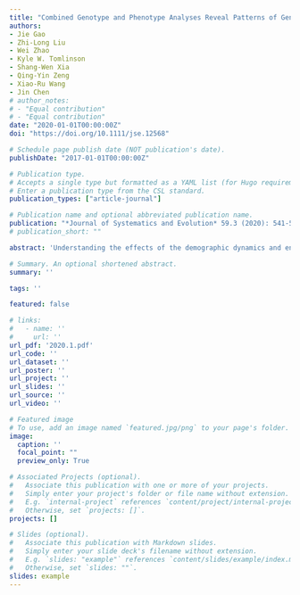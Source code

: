 ```yaml
---
title: "Combined Genotype and Phenotype Analyses Reveal Patterns of Genomic Adaptation to Local Environments in the Subtropical Oak Quercus Acutissima"
authors:
- Jie Gao
- Zhi-Long Liu
- Wei Zhao
- Kyle W. Tomlinson
- Shang-Wen Xia
- Qing-Yin Zeng
- Xiao-Ru Wang
- Jin Chen
# author_notes:
# - "Equal contribution"
# - "Equal contribution"
date: "2020-01-01T00:00:00Z"
doi: "https://doi.org/10.1111/jse.12568" 

# Schedule page publish date (NOT publication's date).
publishDate: "2017-01-01T00:00:00Z"

# Publication type.
# Accepts a single type but formatted as a YAML list (for Hugo requirements).
# Enter a publication type from the CSL standard.
publication_types: ["article-journal"]

# Publication name and optional abbreviated publication name.
publication: "*Journal of Systematics and Evolution* 59.3 (2020): 541-556"
# publication_short: ""

abstract: 'Understanding the effects of the demographic dynamics and environmental heterogeneity on the genomic variation of forest species is important, not only for uncovering the evolutionary history of the species, but also for predicting their ability to adapt to climate change. In this study, we combined a common garden experiment with range-wide population genomics analyses to infer the demographic history and characterize patterns of local adaptation in a subtropical oak species, Quercus acutissima (Carruthers). We scanned approximately 8% of the oak genome using a balanced representation of both genic and non-genic regions and identified a total of 55 361 single nucleotide polymorphisms (SNPs) in 167 trees. Genomic diversity analyses revealed an east-west split in the species distribution range. Coalescent-based model simulations inferred a late Pleistocene divergence in Q. acutissima between the east and west groups as well as subsequent preglaciation population expansion events. Consistent with observed genetic differentiation, morphological traits also showed east-west differentiation and the biomass allocation in seedlings was significantly associated with precipitation. Environment was found to have a significant and stronger impact on the non-neutral than the neutral SNPs, and also significantly associated with the phenotypic differentiation, suggesting that, apart from the geography, environment had played a role in determining non-neutral and phenotypic variation. Our approach, which combined a common garden experiment with landscape genomics data, validated the hypothesis of local adaptation of this long-lived oak tree of subtropical China. Our study joins the small number of studies that have combined genotypic and phenotypic data to detect patterns of local adaptation.'

# Summary. An optional shortened abstract.
summary: ''

tags: ''

featured: false

# links:
#   - name: ''
#     url: ''
url_pdf: '2020.1.pdf'
url_code: ''
url_dataset: ''
url_poster: ''
url_project: ''
url_slides: ''
url_source: ''
url_video: ''

# Featured image
# To use, add an image named `featured.jpg/png` to your page's folder. 
image:
  caption: ''
  focal_point: ""
  preview_only: True

# Associated Projects (optional).
#   Associate this publication with one or more of your projects.
#   Simply enter your project's folder or file name without extension.
#   E.g. `internal-project` references `content/project/internal-project/index.md`.
#   Otherwise, set `projects: []`.
projects: []

# Slides (optional).
#   Associate this publication with Markdown slides.
#   Simply enter your slide deck's filename without extension.
#   E.g. `slides: "example"` references `content/slides/example/index.md`.
#   Otherwise, set `slides: ""`.
slides: example
---
```



